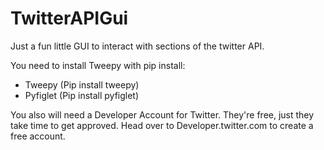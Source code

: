 # TwitterAPIGui
Just a fun little GUI to interact with sections of the twitter API.

You need to install Tweepy with pip install:
 - Tweepy (Pip install tweepy)
 - Pyfiglet (Pip install pyfiglet)
 
You also will need a Developer Account for Twitter. They're free, just they take time to get approved. 
Head over to Developer.twitter.com to create a free account.
